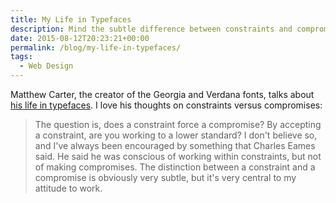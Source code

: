 ```yaml
---
title: My Life in Typefaces
description: Mind the subtle difference between constraints and compromises.
date: 2015-08-12T20:23:21+00:00
permalink: /blog/my-life-in-typefaces/
tags:
  - Web Design
---
```


Matthew Carter, the creator of the Georgia and Verdana fonts, talks about [his life in typefaces](http://www.ted.com/talks/matthew_carter_my_life_in_typefaces). I love his thoughts on constraints versus compromises:

> The question is, does a constraint force a compromise? By accepting a constraint, are you working to a lower standard? I don't believe so, and I've always been encouraged by something that Charles Eames said. He said he was conscious of working within constraints, but not of making compromises. The distinction between a constraint and a compromise is obviously very subtle, but it's very central to my attitude to work.
